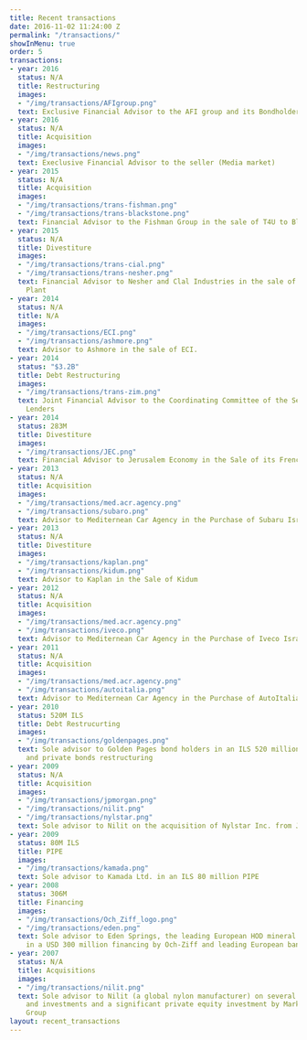 ```yaml
---
title: Recent transactions
date: 2016-11-02 11:24:00 Z
permalink: "/transactions/"
showInMenu: true
order: 5
transactions:
- year: 2016
  status: N/A
  title: Restructuring
  images:
  - "/img/transactions/AFIgroup.png"
  text: Exclusive Financial Advisor to the AFI group and its Bondholders
- year: 2016
  status: N/A
  title: Acquisition
  images:
  - "/img/transactions/news.png"
  text: Execlusive Financial Advisor to the seller (Media market)
- year: 2015
  status: N/A
  title: Acquisition
  images:
  - "/img/transactions/trans-fishman.png"
  - "/img/transactions/trans-blackstone.png"
  text: Financial Advisor to the Fishman Group in the sale of T4U to Blackstone
- year: 2015
  status: N/A
  title: Divestiture
  images:
  - "/img/transactions/trans-cial.png"
  - "/img/transactions/trans-nesher.png"
  text: Financial Advisor to Nesher and Clal Industries in the sale of Har-Tuv Cement
    Plant
- year: 2014
  status: N/A
  title: N/A
  images:
  - "/img/transactions/ECI.png"
  - "/img/transactions/ashmore.png"
  text: Advisor to Ashmore in the sale of ECI.
- year: 2014
  status: "$3.2B"
  title: Debt Restructuring
  images:
  - "/img/transactions/trans-zim.png"
  text: Joint Financial Advisor to the Coordinating Committee of the Secured Vessel
    Lenders
- year: 2014
  status: 283M
  title: Divestiture
  images:
  - "/img/transactions/JEC.png"
  text: Financial Advisor to Jerusalem Economy in the Sale of its French Subsidiary
- year: 2013
  status: N/A
  title: Acquisition
  images:
  - "/img/transactions/med.acr.agency.png"
  - "/img/transactions/subaro.png"
  text: Advisor to Mediternean Car Agency in the Purchase of Subaru Israeli Business
- year: 2013
  status: N/A
  title: Divestiture
  images:
  - "/img/transactions/kaplan.png"
  - "/img/transactions/kidum.png"
  text: Advisor to Kaplan in the Sale of Kidum
- year: 2012
  status: N/A
  title: Acquisition
  images:
  - "/img/transactions/med.acr.agency.png"
  - "/img/transactions/iveco.png"
  text: Advisor to Mediternean Car Agency in the Purchase of Iveco Israeli Business
- year: 2011
  status: N/A
  title: Acquisition
  images:
  - "/img/transactions/med.acr.agency.png"
  - "/img/transactions/autoitalia.png"
  text: Advisor to Mediternean Car Agency in the Purchase of AutoItalia Group (Romania)
- year: 2010
  status: 520M ILS
  title: Debt Restrucurting
  images:
  - "/img/transactions/goldenpages.png"
  text: Sole advisor to Golden Pages bond holders in an ILS 520 million bank debt
    and private bonds restructuring
- year: 2009
  status: N/A
  title: Acquisition
  images:
  - "/img/transactions/jpmorgan.png"
  - "/img/transactions/nilit.png"
  - "/img/transactions/nylstar.png"
  text: Sole advisor to Nilit on the acquisition of Nylstar Inc. from J.P.Morgan
- year: 2009
  status: 80M ILS
  title: PIPE
  images:
  - "/img/transactions/kamada.png"
  text: Sole advisor to Kamada Ltd. in an ILS 80 million PIPE
- year: 2008
  status: 306M
  title: Financing
  images:
  - "/img/transactions/Och_Ziff_logo.png"
  - "/img/transactions/eden.png"
  text: Sole advisor to Eden Springs, the leading European HOD mineral water company
    in a USD 300 million financing by Och-Ziff and leading European banks
- year: 2007
  status: N/A
  title: Acquisitions
  images:
  - "/img/transactions/nilit.png"
  text: Sole advisor to Nilit (a global nylon manufacturer) on several major acquisitions
    and investments and a significant private equity investment by Markstone Capital
    Group
layout: recent_transactions
---
```


